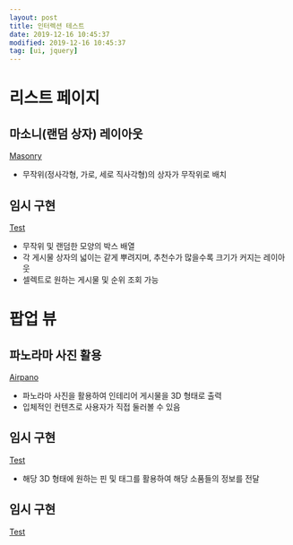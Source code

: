```yaml
---
layout: post
title: 인터렉션 테스트
date: 2019-12-16 10:45:37
modified: 2019-12-16 10:45:37
tag: [ui, jquery]
---
```


# 리스트 페이지
## 마소니(랜덤 상자) 레이아웃
[Masonry](https://masonry.desandro.com/)

* 무작위(정사각형, 가로, 세로 직사각형)의 상자가 무작위로 배치
## 임시 구현
[Test](https://recordboy.github.io/ui/masonry-box/)

* 무작위 및 랜덤한 모양의 박스 배열
* 각 게시물 상자의 넓이는 같게 뿌려지며, 추천수가 많을수록 크기가 커지는 레이아웃
* 셀렉트로 원하는 게시물 및 순위 조회 가능

# 팝업 뷰
## 파노라마 사진 활용
[Airpano](https://www.airpano.com/360photo/kronotskoye-lake/)
* 파노라마 사진을 활용하여 인테리어 게시물을 3D 형태로 출력
* 입체적인 컨텐츠로 사용자가 직접 둘러볼 수 있음

## 임시 구현
[Test](https://recordboy.github.io/ui/panorama-photo/)
* 해당 3D 형태에 원하는 핀 및 태그를 활용하여 해당 소품들의 정보를 전달

## 임시 구현
[Test](https://recordboy.github.io/ui/web-native-camera/)
